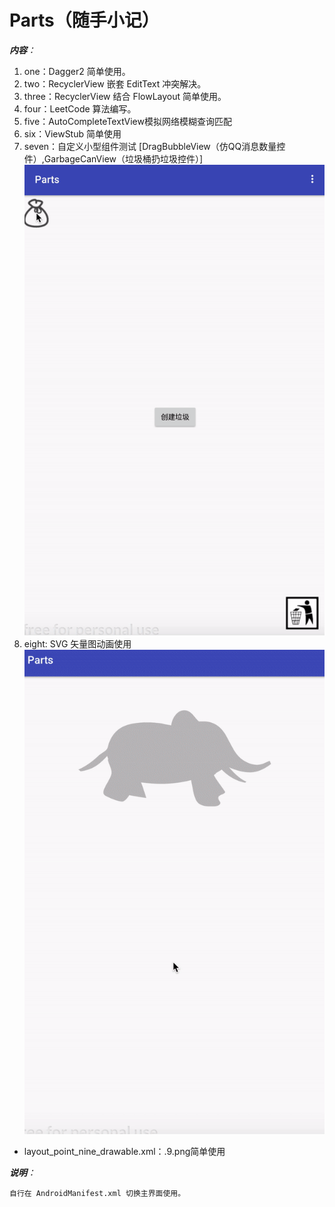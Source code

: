 # Parts（随手小记）
***内容**：*
1. one：Dagger2 简单使用。
2. two：RecyclerView 嵌套 EditText 冲突解决。
3. three：RecyclerView 结合 FlowLayout 简单使用。
4. four：LeetCode 算法编写。
5. five：AutoCompleteTextView模拟网络模糊查询匹配
6. six：ViewStub 简单使用
7. seven：自定义小型组件测试 [DragBubbleView（仿QQ消息数量控件）,GarbageCanView（垃圾桶扔垃圾控件）]
![image](https://github.com/zhangnanvip/Parts/blob/master/demogif/garbagecan.gif)
8. eight: SVG 矢量图动画使用 
![image](https://github.com/zhangnanvip/Parts/blob/master/demogif/svg_animate.gif)

* layout_point_nine_drawable.xml：.9.png简单使用

***说明**：*

    自行在 AndroidManifest.xml 切换主界面使用。